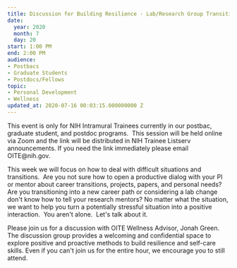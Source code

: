 ```yaml
---
title: Discussion for Building Resilience - Lab/Research Group Transition Stress
date:
  year: 2020
  month: 7
  day: 20
start: 1:00 PM
end: 2:00 PM
audience:
- Postbacs
- Graduate Students
- Postdocs/Fellows
topic:
- Personal Development
- Wellness
updated_at: 2020-07-16 00:03:15.000000000 Z
---
```

<div markdown="1">
This event is only for NIH Intramural Trainees currently in our postbac,
graduate student, and postdoc programs.  This session will be held
online via Zoom and the link will be distributed in NIH Trainee Listserv
announcements. If you need the link immediately please email
OITE@nih.gov. 

This week we will focus on how to deal with difficult situations and
transitions.  Are you not sure how to open a productive dialog with your
PI or mentor about career transitions, projects, papers, and personal
needs?  Are you transitioning into a new career path or considering a
lab change don't know how to tell your research mentors? No matter what
the situation, we want to help you turn a potentially
stressful situation into a positive interaction.  You aren\'t alone. 
Let's talk about it. 

Please join us for a discussion with OITE Wellness Advisor, Jonah
Green.  The discussion group provides a welcoming and confidential space
to explore positive and proactive methods to build resilience and
self-care skills. Even if you can't join us for the entire hour, we
encourage you to still attend.  

 

<span style="font-family: arial, helvetica, sans-serif; font-size:
10pt;">    </span>
</div>

 

 

 

 

